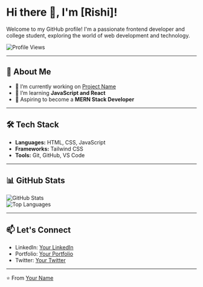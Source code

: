 # Hi there 👋, I'm [Rishi]!

Welcome to my GitHub profile! I'm a passionate frontend developer and college student, exploring the world of web development and technology.

![Profile Views](https://komarev.com/ghpvc/?Rishi06x&color=brightgreen)

---

## 🚀 About Me

- 🔭 I’m currently working on [Project Name](https://github.com/username/project-name)
- 🌱 I’m learning **JavaScript and React**  
- 🎯 Aspiring to become a **MERN Stack Developer**  

---

## 🛠️ Tech Stack

- **Languages:** HTML, CSS, JavaScript  
- **Frameworks:** Tailwind CSS 
- **Tools:**  Git, GitHub, VS Code  

---

## 📊 GitHub Stats

![GitHub Stats](https://github-readme-stats.vercel.app/api?username=username&show_icons=true&theme=radical)  
![Top Languages](https://github-readme-stats.vercel.app/api/top-langs/?username=username&layout=compact&theme=radical)

---

## 📫 Let's Connect

- LinkedIn: [Your LinkedIn](https://linkedin.com/in/your-profile)  
- Portfolio: [Your Portfolio](https://your-portfolio-link.com)  
- Twitter: [Your Twitter](https://twitter.com/your-profile)  

---

⭐️ From [Your Name](https://github.com/username)
